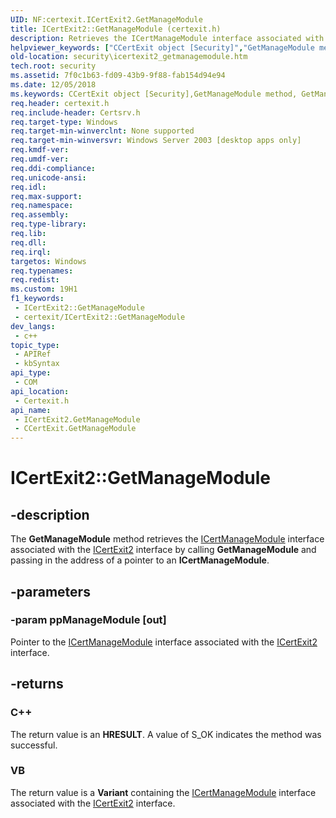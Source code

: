 ```yaml
---
UID: NF:certexit.ICertExit2.GetManageModule
title: ICertExit2::GetManageModule (certexit.h)
description: Retrieves the ICertManageModule interface associated with the ICertExit2 interface by calling GetManageModule and passing in the address of a pointer to an ICertManageModule.
helpviewer_keywords: ["CCertExit object [Security]","GetManageModule method","GetManageModule","GetManageModule method [Security]","GetManageModule method [Security]","CCertExit object","GetManageModule method [Security]","ICertExit2 interface","ICertExit2 interface [Security]","GetManageModule method","ICertExit2.GetManageModule","ICertExit2::GetManageModule","certexit/ICertExit2::GetManageModule","security.icertexit2_getmanagemodule"]
old-location: security\icertexit2_getmanagemodule.htm
tech.root: security
ms.assetid: 7f0c1b63-fd09-43b9-9f88-fab154d94e94
ms.date: 12/05/2018
ms.keywords: CCertExit object [Security],GetManageModule method, GetManageModule, GetManageModule method [Security], GetManageModule method [Security],CCertExit object, GetManageModule method [Security],ICertExit2 interface, ICertExit2 interface [Security],GetManageModule method, ICertExit2.GetManageModule, ICertExit2::GetManageModule, certexit/ICertExit2::GetManageModule, security.icertexit2_getmanagemodule
req.header: certexit.h
req.include-header: Certsrv.h
req.target-type: Windows
req.target-min-winverclnt: None supported
req.target-min-winversvr: Windows Server 2003 [desktop apps only]
req.kmdf-ver: 
req.umdf-ver: 
req.ddi-compliance: 
req.unicode-ansi: 
req.idl: 
req.max-support: 
req.namespace: 
req.assembly: 
req.type-library: 
req.lib: 
req.dll: 
req.irql: 
targetos: Windows
req.typenames: 
req.redist: 
ms.custom: 19H1
f1_keywords:
 - ICertExit2::GetManageModule
 - certexit/ICertExit2::GetManageModule
dev_langs:
 - c++
topic_type:
 - APIRef
 - kbSyntax
api_type:
 - COM
api_location:
 - Certexit.h
api_name:
 - ICertExit2.GetManageModule
 - CCertExit.GetManageModule
---
```


# ICertExit2::GetManageModule


## -description

The <b>GetManageModule</b> method retrieves the <a href="https://docs.microsoft.com/windows/desktop/api/certmod/nn-certmod-icertmanagemodule">ICertManageModule</a> interface associated with the <a href="https://docs.microsoft.com/windows/desktop/api/certexit/nn-certexit-icertexit2">ICertExit2</a> interface by calling <b>GetManageModule</b> and passing in the address of a pointer to an <b>ICertManageModule</b>.

## -parameters

### -param ppManageModule [out]

Pointer to the <a href="https://docs.microsoft.com/windows/desktop/api/certmod/nn-certmod-icertmanagemodule">ICertManageModule</a> interface associated with the <a href="https://docs.microsoft.com/windows/desktop/api/certexit/nn-certexit-icertexit2">ICertExit2</a> interface.

## -returns

<h3>C++</h3>
 The return value is an <b>HRESULT</b>. A value of S_OK indicates the method was successful.

<h3>VB</h3>
The return value is a <b>Variant</b> containing the <a href="https://docs.microsoft.com/windows/desktop/api/certmod/nn-certmod-icertmanagemodule">ICertManageModule</a> interface associated with the <a href="https://docs.microsoft.com/windows/desktop/api/certexit/nn-certexit-icertexit2">ICertExit2</a> interface.

